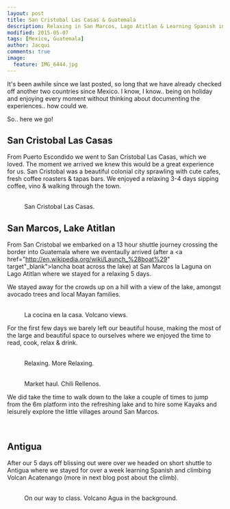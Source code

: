 ```yaml
---
layout: post
title: San Cristobal Las Casas & Guatemala 
description: Relaxing in San Marcos, Lago Atitlan & Learning Spanish in Antigua.
modified: 2015-05-07
tags: [Mexico, Guatemala]
author: Jacqui
comments: true
image:
  feature: IMG_6444.jpg
---
```

It's been awhile since we last posted, so long that we have already checked off another two countries since Mexico. I know, I know.. being on holiday and enjoying every moment without thinking about documenting the experiences.. how could we. 

So.. here we go! 

## San Cristobal Las Casas

From Puerto Escondido we went to San Cristobal Las Casas, which we loved. The moment we arrived we knew this would be a great experience for us. San Cristobal was a beautiful colonial city sprawling with cute cafes, fresh coffee roasters & tapas bars. We enjoyed a relaxing 3-4 days sipping coffee, vino & walking through the town. 

<figure class="half">
	<a href="../images/IMG_6312.jpg"><img src="../images/IMG_6312.jpg" alt=""></a>
	<a href="../images/IMG_6351.jpg"><img src="../images/IMG_6351.jpg" alt=""></a>
	<figcaption> San Cristobal Las Casas.</figcaption>
</figure>

## San Marcos, Lake Atitlan

From San Cristobal we embarked on a 13 hour shuttle journey crossing the border into Guatemala where we eventaully arrived (after a <a href="http://en.wikipedia.org/wiki/Launch_%28boat%29" target"_blank">lancha boat</a> across the lake) at San Marcos la Laguna on Lago Atitlan where we stayed for a relaxing 5 days. 

We stayed away for the crowds up on a hill with a view of the lake, amongst avocado trees and local Mayan families.

<figure class="half">
	<a href="../images/IMG_6423.jpg"><img src="../images/IMG_6423.jpg" alt=""></a>
	<a href="../images/IMG_6443.jpg"><img src="../images/IMG_6443.jpg" alt=""></a>
		<figcaption>La cocina en la casa. Volcano views.</figcaption>
	</figure>

For the first few days we barely left our beautiful house, making the most of the large and beautiful space to ourselves where we enjoyed the time to read, cook, relax & drink.

<figure class="half">
<a href="../images/IMG_6424.jpg"><img src="../images/IMG_6424.jpg" alt=""></a>
	<a href="../images/IMG_6480.jpg"><img src="../images/IMG_6480.jpg" alt=""></a>
	<figcaption>Relaxing. More Relaxing.</figcaption>
</figure>

<figure class="half">
<a href="../images/IMG_6419.jpg"><img src="../images/IMG_6419.jpg" alt=""></a>
	<a href="../images/IMG_6502.jpg"><img src="../images/IMG_6502.jpg" alt=""></a>
	<figcaption>Market haul. Chili Rellenos.</figcaption>
</figure>

We did take the time to walk down to the lake a couple of times to jump from the 6m platform into the refreshing lake and to hire some Kayaks and leisurely explore the little villages around San Marcos. 

<figure class="half">
<a href="../images/G0177116.jpg"><img src="../images/G0177116.jpg" alt=""></a>
	<a href="../images/G0207151.jpg"><img src="../images/G0207151.jpg" alt=""></a>
</figure>

## Antigua

After our 5 days off blissing out were over we headed on short shuttle to Antigua where we stayed for over a week learning Spanish and climbing Volcan Acatenango (more in next blog post about the climb).

<figure class="half">
<a href="../images/IMG_6527.jpg"><img src="../images/IMG_6527.jpg" alt=""></a>
	<a href="../images/IMG_6515.jpg"><img src="../images/IMG_6515.jpg" alt=""></a>
	<figcaption>On our way to class. Volcano Agua in the background.</figcaption>
</figure>





